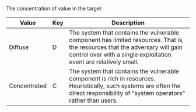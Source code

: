 The concentration of value in the target

| Value | Key | Description |
| --- | --- | --- |
| Diffuse | D | The system that contains the vulnerable component has limited resources. That is, the resources that the adversary will gain control over with a single exploitation event are relatively small. |
| Concentrated | C | The system that contains the vulnerable component is rich in resources. Heuristically, such systems are often the direct responsibility of “system operators” rather than users. |